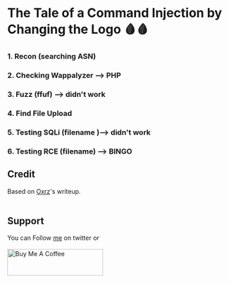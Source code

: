 # The Tale of a Command Injection by Changing the Logo 🩸🩸

### 1. Recon (searching ASN)
### 2. Checking Wappalyzer --> PHP
### 3. Fuzz (ffuf) --> didn't work
### 4. Find File Upload
### 5. Testing SQLi (filename )--> didn't work
### 6. Testing RCE (filename) --> BINGO

## Credit
Based on [Oxrz](https://infosecwriteups.com/command-injection-by-changing-the-logo-2d730887ab6c)'s writeup.
<br>&nbsp;

## Support
You can Follow [me](https://twitter.com/MeAsHacker_HNA) on twitter or
<br><br><a href="https://www.buymeacoffee.com/NafisiAslH" target="_blank"><img src="https://cdn.buymeacoffee.com/buttons/v2/default-yellow.png" alt="Buy Me A Coffee" style="height: 60px !important;width: 217px !important;" ></a>
